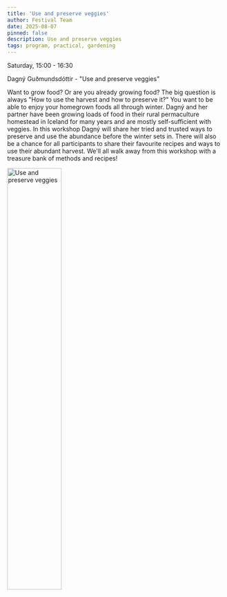 ```yaml
---
title: 'Use and preserve veggies'
author: Festival Team
date: 2025-08-07
pinned: false
description: Use and preserve veggies
tags: program, practical, gardening
---
```


<script>
    import Image from  '$lib/Image.svelte'
</script>

Saturday, 15:00 - 16:30

Dagný Guðmundsdóttir - "Use and preserve veggies"

Want to grow food? Or are you already growing food? The big question is always "How to use the harvest and how to preserve it?" You want to be able to enjoy your homegrown foods all through winter. Dagný and her partner have been growing loads of food in their rural permaculture homestead in Iceland for many years and are mostly self-sufficient with veggies. In this workshop Dagný will share her tried and trusted ways to preserve and use the abundance before the winter sets in. There will also be a chance for all participants to share their favourite recipes and ways to use their abundant harvest. We'll all walk away from this workshop with a treasure bank of methods and recipes!

<Image 
  src='program/practical-gardening/13-use-preserve-veggies.png'
  caption='Use and preserve veggies'
  alt='Use and preserve veggies'
  width='50%'/> 